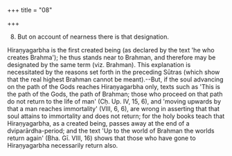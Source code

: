 +++
title = "08"

+++


8. But on account of nearness there is that designation.

Hiraṇyagarbha is the first created being (as declared by the text 'he who creates Brahma'); he thus stands near to Brahman, and therefore may be designated by the same term (viz. Brahman). This explanation is necessitated by the reasons set forth in the preceding Sūtras (which show that the real highest Brahman cannot be meant).--But, if the soul advancing on the path of the Gods reaches Hiraṇyagarbha only, texts such as 'This is the path of the Gods, the path of Brahman; those who proceed on that path do not return to the life of man' (Cḥ. Up. IV, 15, 6), and 'moving upwards by that a man reaches immortality' (VIII, 6, 6), are wrong in asserting that that soul attains to immortality and does not return; for the holy books teach that Hiraṇyagarbha, as a created being, passes away at the end of a dviparārdha-period; and the text 'Up to the world of Brahman the worlds return again' (Bha. Gī. VIII, 16) shows that those who have gone to Hiraṇyagarbha necessarily return also.

